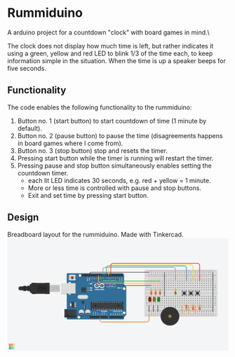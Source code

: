# Rummiduino
A arduino project for a countdown "clock" with board games in mind.\

The clock does not display how much time is left, but rather indicates it using a green, yellow and red LED to blink 1/3 of the time each, to keep information simple in the situation. When the time is up a speaker beeps for five seconds.

## Functionality
The code enables the following functionality to the rummiduino:
1. Button no. 1 (start button) to start countdown of time (1 minute by default).
2. Button no. 2 (pause button) to pause the time (disagreements happens in board games where I come from).
3. Button no. 3 (stop button) stop and resets the timer.
4. Pressing start button while the timer is running will restart the timer.
5. Pressing pause and stop button simultaneously enables setting the countdown timer.
    * each lit LED indicates 30 seconds, e.g. red + yellow = 1 minute.
    * More or less time is controlled with pause and stop buttons.
    * Exit and set time by pressing start button.



## Design
Breadboard layout for the rummiduino. Made with Tinkercad.
![alt text](https://raw.githubusercontent.com/monkeyclass/rummiduino/master/circuitDrawing.png)
